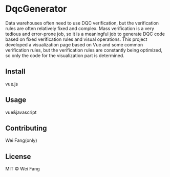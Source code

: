 # DqcGenerator
Data warehouses often need to use DQC verification, but the verification rules are often relatively fixed and complex. Mass verification is a very tedious and error-prone job, so it is a meaningful job to generate DQC code based on fixed verification rules and visual operations. This project developed a visualization page based on Vue and some common verification rules, but the verification rules are constantly being optimized, so only the code for the visualization part is determined.

## Install
vue.js

## Usage
vue&javascript

## Contributing
Wei Fang(only)

## License

MIT © Wei Fang
